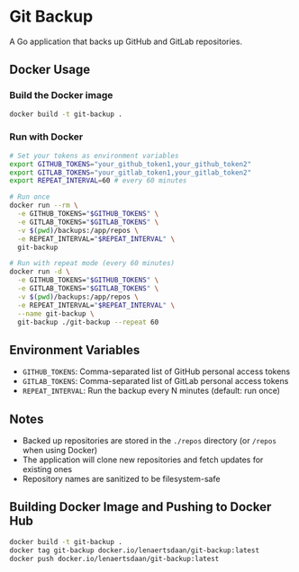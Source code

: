 # Git Backup

A Go application that backs up GitHub and GitLab repositories.

## Docker Usage

### Build the Docker image

```bash
docker build -t git-backup .
```

### Run with Docker

```bash
# Set your tokens as environment variables
export GITHUB_TOKENS="your_github_token1,your_github_token2"
export GITLAB_TOKENS="your_gitlab_token1,your_gitlab_token2"
export REPEAT_INTERVAL=60 # every 60 minutes

# Run once
docker run --rm \
  -e GITHUB_TOKENS="$GITHUB_TOKENS" \
  -e GITLAB_TOKENS="$GITLAB_TOKENS" \
  -v $(pwd)/backups:/app/repos \
  -e REPEAT_INTERVAL="$REPEAT_INTERVAL" \
  git-backup

# Run with repeat mode (every 60 minutes)
docker run -d \
  -e GITHUB_TOKENS="$GITHUB_TOKENS" \
  -e GITLAB_TOKENS="$GITLAB_TOKENS" \
  -v $(pwd)/backups:/app/repos \
  -e REPEAT_INTERVAL="$REPEAT_INTERVAL" \
  --name git-backup \
  git-backup ./git-backup --repeat 60
```

## Environment Variables

- `GITHUB_TOKENS`: Comma-separated list of GitHub personal access tokens
- `GITLAB_TOKENS`: Comma-separated list of GitLab personal access tokens
- `REPEAT_INTERVAL`: Run the backup every N minutes (default: run once)

## Notes

- Backed up repositories are stored in the `./repos` directory (or `/repos` when using Docker)
- The application will clone new repositories and fetch updates for existing ones
- Repository names are sanitized to be filesystem-safe

## Building Docker Image and Pushing to Docker Hub

```bash
docker build -t git-backup .
docker tag git-backup docker.io/lenaertsdaan/git-backup:latest
docker push docker.io/lenaertsdaan/git-backup:latest
```